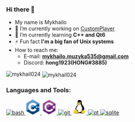 ### Hi there 👋

- My name is Mykhailo
- 🔭 I’m currently working on [CustomPlayer](https://github.com/Mykhail024/CustomPlayer)
- 🌱 I’m currently learning **C++ and Qt6**
- ⚡ Fun fact **I'm a big fan of Unix systems**
- How to reach me:
  - E-mail: **mykhailo.muzyka535@gmail.com**
  - Discord: **hong1923(HONG#3885)**

<p><img align="left" src="https://github-readme-stats.vercel.app/api/top-langs?username=mykhail024&show_icons=true&theme=dark&locale=en&layout=compact" alt="mykhail024" /></p>

<p>&nbsp;<img align="center" src="https://github-readme-stats.vercel.app/api?username=mykhail024&show_icons=true&theme=dark&locale=en" alt="mykhail024" /></p>

<h3 align="left">Languages and Tools:</h3>
<p align="left"> <a href="https://www.gnu.org/software/bash/" target="_blank" rel="noreferrer"> <img src="https://www.vectorlogo.zone/logos/gnu_bash/gnu_bash-icon.svg" alt="bash" width="40" height="40"/> </a> <a href="https://www.w3schools.com/cpp/" target="_blank" rel="noreferrer"> <img src="https://raw.githubusercontent.com/devicons/devicon/master/icons/cplusplus/cplusplus-original.svg" alt="cplusplus" width="40" height="40"/> </a> <a href="https://www.w3schools.com/cs/" target="_blank" rel="noreferrer"> <img src="https://raw.githubusercontent.com/devicons/devicon/master/icons/csharp/csharp-original.svg" alt="csharp" width="40" height="40"/> </a> <a href="https://git-scm.com/" target="_blank" rel="noreferrer"> <img src="https://www.vectorlogo.zone/logos/git-scm/git-scm-icon.svg" alt="git" width="40" height="40"/> </a> <a href="https://www.linux.org/" target="_blank" rel="noreferrer"> <img src="https://raw.githubusercontent.com/devicons/devicon/master/icons/linux/linux-original.svg" alt="linux" width="40" height="40"/> </a> <a href="https://www.qt.io/" target="_blank" rel="noreferrer"> <img src="https://upload.wikimedia.org/wikipedia/commons/0/0b/Qt_logo_2016.svg" alt="qt" width="40" height="40"/> </a> <a href="https://www.sqlite.org/" target="_blank" rel="noreferrer"> <img src="https://www.vectorlogo.zone/logos/sqlite/sqlite-icon.svg" alt="sqlite" width="40" height="40"/> </a> </p>
